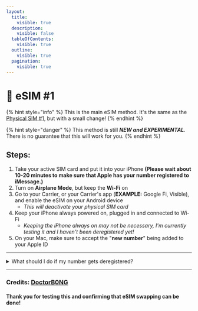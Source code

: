 ```yaml
---
layout:
  title:
    visible: true
  description:
    visible: false
  tableOfContents:
    visible: true
  outline:
    visible: true
  pagination:
    visible: true
---
```


# 📲 eSIM #1

{% hint style="info" %}
This is the main eSIM method. It's the same as the [Physical SIM #1](physical-sim-1.md), but with a small change!
{% endhint %}

{% hint style="danger" %}
This method is still _**NEW and EXPERIMENTAL**_. There is no guarantee that this will work for you.
{% endhint %}

## Steps:

1. Take your active SIM card and put it into your iPhone **(Please wait about 10-20 minutes to make sure that Apple has your number registered to iMessage.)**
2. Turn on **Airplane Mode**, but keep the **Wi-Fi** on
3. Go to your Carrier, or your Carrier's app (**EXAMPLE:** Google Fi, Visible), and enable the eSIM on your Android device
   * _This will deactivate your physical SIM card_
4. Keep your iPhone always powered on, plugged in and connected to Wi-Fi
   * _Keeping the iPhone always on may not be necessary, I'm currently testing it and I haven't been deregistered yet!_
5. On your Mac, make sure to accept the "**new number**" being added to your Apple ID

***

<details>

<summary>What should I do if my number gets deregistered?</summary>

If your number gets deregistered, here are some options:

* Try out the experimental [eSIM only method](esim-2.md)
* Switch back to a physical SIM card and use your active and inactive SIM with the [Physical SIM methods](./#physical-sim-methods)

</details>

***

### Credits: [DoctorB0NG](https://www.reddit.com/user/DoctorB0NG/)

#### Thank you for testing this and confirming that eSIM swapping can be done!
